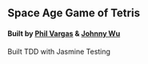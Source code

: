 ## Space Age Game of Tetris

#### Built by [Phil Vargas](https://github.com/philvargas) & [Johnny Wu](https://github.com/jonathanpeterwu)

Built TDD with Jasmine Testing